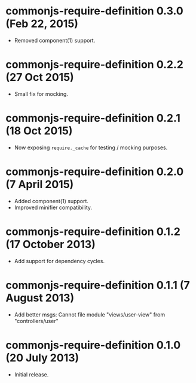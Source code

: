 # commonjs-require-definition 0.3.0 (Feb 22, 2015)
* Removed component(1) support.

# commonjs-require-definition 0.2.2 (27 Oct 2015)
* Small fix for mocking.

# commonjs-require-definition 0.2.1 (18 Oct 2015)
* Now exposing `require._cache` for testing / mocking purposes.

# commonjs-require-definition 0.2.0 (7 April 2015)
* Added component(1) support.
* Improved minifier compatibility.

# commonjs-require-definition 0.1.2 (17 October 2013)
* Add support for dependency cycles.

# commonjs-require-definition 0.1.1 (7 August 2013)
* Add better msgs: Cannot file module "views/user-view" from "controllers/user"

# commonjs-require-definition 0.1.0 (20 July 2013)
* Initial release.
